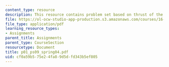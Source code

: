 ```yaml
---
content_type: resource
description: This resource contains problem set based on thrust of the engine.
file: https://ol-ocw-studio-app-production.s3.amazonaws.com/courses/16-01-unified-engineering-i-ii-iii-iv-fall-2005-spring-2006/cf0a59b575e24fa89d5dfd343b5ef805_p01_ps09_spring04.pdf
file_type: application/pdf
learning_resource_types:
- Assignments
parent_title: Assignments
parent_type: CourseSection
resourcetype: Document
title: p01_ps09_spring04.pdf
uid: cf0a59b5-75e2-4fa8-9d5d-fd343b5ef805
---
```

